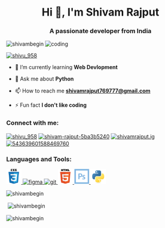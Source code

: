 
<h1 align="center">Hi 👋, I'm Shivam Rajput</h1>
<h3 align="center">A passionate developer from India</h3>
<img align="right" width="400" src="https://cdnb.artstation.com/p/assets/images/images/054/173/483/original/alec-chou-gif-50.gif?1663915220" alt="coding">

<p align="left"> <img src="https://komarev.com/ghpvc/?username=shivambegin&label=Profile%20views&color=0e75b6&style=flat" alt="shivambegin" /> </p>

<p align="left"> <a href="https://twitter.com/shivu_958" target="blank"><img src="https://img.shields.io/twitter/follow/shivu_958?logo=twitter&style=for-the-badge" alt="shivu_958" /></a> </p>

- 🌱 I’m currently learning **Web Devlopment**

- 💬 Ask me about **Python**

- 📫 How to reach me **shivamrajput769777@gmail.com**

- ⚡ Fun fact **I don't like coding**

<h3 align="left">Connect with me:</h3>
<p align="left">
<a href="https://twitter.com/shivu_958" target="blank"><img align="center" src="https://raw.githubusercontent.com/rahuldkjain/github-profile-readme-generator/master/src/images/icons/Social/twitter.svg" alt="shivu_958" height="30" width="40" /></a>
<a href="https://linkedin.com/in/shivam-rajput-5ba3b5240" target="blank"><img align="center" src="https://raw.githubusercontent.com/rahuldkjain/github-profile-readme-generator/master/src/images/icons/Social/linked-in-alt.svg" alt="shivam-rajput-5ba3b5240" height="30" width="40" /></a>
<a href="https://instagram.com/shivamrajput.ig" target="blank"><img align="center" src="https://raw.githubusercontent.com/rahuldkjain/github-profile-readme-generator/master/src/images/icons/Social/instagram.svg" alt="shivamrajput.ig" height="30" width="40" /></a>
<a href="https://discord.gg/543639601588469760" target="blank"><img align="center" src="https://raw.githubusercontent.com/rahuldkjain/github-profile-readme-generator/master/src/images/icons/Social/discord.svg" alt="543639601588469760" height="30" width="40" /></a>
</p>

<h3 align="left">Languages and Tools:</h3>
<p align="left"> <a href="https://www.w3schools.com/css/" target="_blank" rel="noreferrer"> <img src="https://raw.githubusercontent.com/devicons/devicon/master/icons/css3/css3-original-wordmark.svg" alt="css3" width="40" height="40"/> </a> <a href="https://www.figma.com/" target="_blank" rel="noreferrer"> <img src="https://www.vectorlogo.zone/logos/figma/figma-icon.svg" alt="figma" width="40" height="40"/> </a> <a href="https://git-scm.com/" target="_blank" rel="noreferrer"> <img src="https://www.vectorlogo.zone/logos/git-scm/git-scm-icon.svg" alt="git" width="40" height="40"/> </a> <a href="https://www.w3.org/html/" target="_blank" rel="noreferrer"> <img src="https://raw.githubusercontent.com/devicons/devicon/master/icons/html5/html5-original-wordmark.svg" alt="html5" width="40" height="40"/> </a> <a href="https://www.photoshop.com/en" target="_blank" rel="noreferrer"> <img src="https://raw.githubusercontent.com/devicons/devicon/master/icons/photoshop/photoshop-line.svg" alt="photoshop" width="40" height="40"/> </a> <a href="https://www.python.org" target="_blank" rel="noreferrer"> <img src="https://raw.githubusercontent.com/devicons/devicon/master/icons/python/python-original.svg" alt="python" width="40" height="40"/> </a> </p>

<p><img width="400" alighn="center" src="https://github-readme-stats.vercel.app/api/top-langs?username=shivambegin&show_icons=true&locale=en&layout=compact" alt="shivambegin" /></p>

<p>&nbsp;<img width="400"align="center" src="https://github-readme-stats.vercel.app/api?username=shivambegin&show_icons=true&locale=en" alt="shivambegin" /></p>

<p><img width="400" align="center" src="https://github-readme-streak-stats.herokuapp.com/?user=shivambegin&" alt="shivambegin" /></p>
